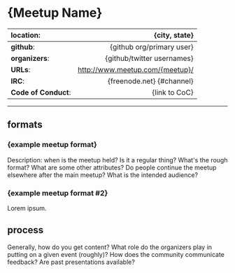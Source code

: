 # {Meetup Name}

| **location**:         | {city, state}                          |
|:----------------------|---------------------------------------:|
| **github**:           | {github org/primary user}              |
| **organizers**:       | {github/twitter usernames}             |
| **URLs**:             | http://www.meetup.com/{meetup}/        |
| **IRC**:              | {freenode.net} {#channel}              |
| **Code of Conduct**:  | {link to CoC}                          |

---------------------------

## formats

### {example meetup format}

Description: when is the meetup held? Is it a regular thing? What's the 
rough format? What are some other attributes? Do people continue the meetup
elsewhere after the main meetup? What is the intended audience?

### {example meetup format #2}

Lorem ipsum.

## process

Generally, how do you get content? What role do the organizers play in putting
on a given event (roughly)? How does the community communicate feedback? Are
past presentations available?
